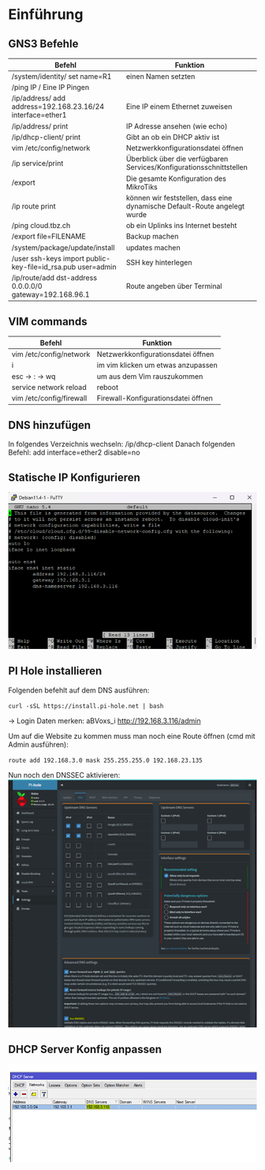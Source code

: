 # Einführung

## GNS3 Befehle

| Befehl | Funktion |
| ---- | ---- |
| /system/identity/ set name=R1 | einen Namen setzten |
| /ping IP / Eine IP Pingen |
| /ip/address/ add address=192.168.23.16/24 interface=ether1 | Eine IP einem Ethernet zuweisen |
| /ip/address/ print | IP Adresse ansehen (wie echo) |
| /ip/dhcp-client/ print | Gibt an ob ein DHCP aktiv ist |
| vim /etc/config/network | Netzwerkkonfigurationsdatei öffnen |
| /ip service/print | Überblick über die verfügbaren Services/Konfigurationsschnittstellen |
| /export | Die gesamte Konfiguration des MikroTiks |
| /ip route print | können wir feststellen, dass eine dynamische Default-Route angelegt wurde |
| /ping cloud.tbz.ch | ob ein Uplinks ins Internet besteht |
| /export file=FILENAME | Backup machen |
| /system/package/update/install | updates machen |
| /user ssh-keys import public-key-file=id_rsa.pub user=admin | SSH key hinterlegen |
| /ip/route/add dst-address 0.0.0.0/0 gateway=192.168.96.1 | Route angeben über Terminal |

## VIM commands

| Befehl | Funktion |
| ---- | ---- |
| vim /etc/config/network | Netzwerkkonfigurationsdatei öffnen |
| i | im vim klicken um etwas anzupassen |
| esc -> : -> wq | um aus dem Vim rauszukommen |
| service network reload | reboot |
| vim /etc/config/firewall | Firewall-Konfigurationsdatei öffnen |

## DNS hinzufügen

In folgendes Verzeichnis wechseln: /ip/dhcp-client 
Danach folgenden Befehl: add interface=ether2 disable=no


## Statische IP Konfigurieren

![konfigfile](image.png)

## PI Hole installieren

Folgenden befehlt auf dem DNS ausführen:

`curl -sSL https://install.pi-hole.net | bash`

-> Login Daten merken: 
aBVoxs_i
http://192.168.3.116/admin

Um auf die Website zu kommen muss man noch eine Route öffnen (cmd mit Admin ausführen):

`route add 192.168.3.0 mask 255.255.255.0 192.168.23.135`

Nun noch den DNSSEC aktivieren:
![PI-Hole](image-1.png)

## DHCP Server Konfig anpassen

![DHCP Anpassung](image-2.png)